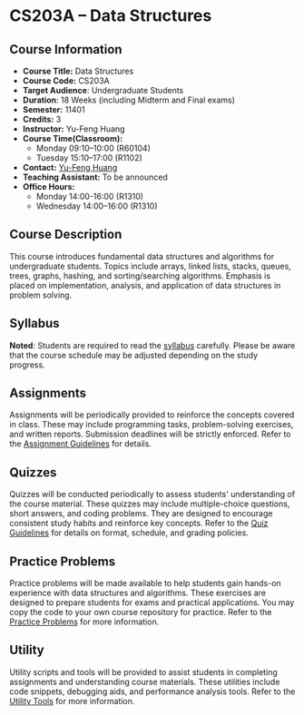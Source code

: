# CS203A – Data Structures

## Course Information
- **Course Title:** Data Structures  
- **Course Code:** CS203A  
- **Target Audience**: Undergraduate Students  
- **Duration**: 18 Weeks (including Midterm and Final exams)  
- **Semester:** 11401  
- **Credits:** 3  
- **Instructor:** Yu-Feng Huang  
- **Course Time(Classroom):** 
    - Monday 09:10–10:00 (R60104)
    - Tuesday 15:10–17:00 (R1102)  
- **Contact:** [Yu-Feng Huang](mailto:yfhuang@saturn.yzu.edu.tw)  
- **Teaching Assistant:** To be announced  
- **Office Hours:** 
    - Monday 14:00-16:00 (R1310)  
    - Wednesday 14:00–16:00 (R1310)  

## Course Description
This course introduces fundamental data structures and algorithms for undergraduate students. Topics include arrays, linked lists, stacks, queues, trees, graphs, hashing, and sorting/searching algorithms. Emphasis is placed on implementation, analysis, and application of data structures in problem solving.

## Syllabus
**Noted**: Students are required to read the [syllabus](Syllabus.md) carefully. Please be aware that the course schedule may be adjusted depending on the study progress.

## Assignments
Assignments will be periodically provided to reinforce the concepts covered in class. These may include programming tasks, problem-solving exercises, and written reports. Submission deadlines will be strictly enforced. Refer to the [Assignment Guidelines](Assignment/README.md) for details.

## Quizzes
Quizzes will be conducted periodically to assess students' understanding of the course material. These quizzes may include multiple-choice questions, short answers, and coding problems. They are designed to encourage consistent study habits and reinforce key concepts. Refer to the [Quiz Guidelines](Quiz/README.md) for details on format, schedule, and grading policies.

## Practice Problems
Practice problems will be made available to help students gain hands-on experience with data structures and algorithms. These exercises are designed to prepare students for exams and practical applications. You may copy the code to your own course repository for practice. Refer to the [Practice Problems](Code/README.md) for more information.

## Utility
Utility scripts and tools will be provided to assist students in completing assignments and understanding course materials. These utilities include code snippets, debugging aids, and performance analysis tools. Refer to the [Utility Tools](Utility/README.md) for more information.